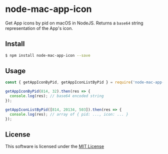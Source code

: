 # node-mac-app-icon

Get App icons by pid on macOS in NodeJS. Returns a `base64` string representation of the App's icon.

## Install

```sh
$ npm install node-mac-app-icon --save
```

## Usage

```js
const { getAppIconByPid, getAppIconListByPid } = require('node-mac-app-icon');

getAppIconByPid(814, 32).then(res => {
  console.log(res); // base64 encoded string
});

getAppIconListByPid([814, 20134, 503]).then(res => {
  console.log(res); // array of { pid: ..., icon: ... }
});
```

## License

This software is licensed under the [MIT License](LICENSE)
